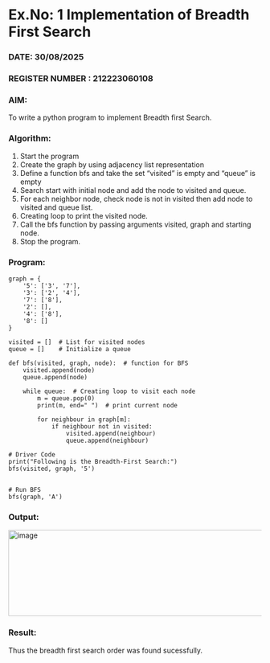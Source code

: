 # Ex.No: 1  Implementation of Breadth First Search 
### DATE:  30/08/2025                                                                          
### REGISTER NUMBER : 212223060108
### AIM: 
To write a python program to implement Breadth first Search. 
### Algorithm:
1. Start the program
2. Create the graph by using adjacency list representation
3. Define a function bfs and take the set “visited” is empty and “queue” is empty
4. Search start with initial node and add the node to visited and queue.
5. For each neighbor node, check node is not in visited then add node to visited and queue list.
6.  Creating loop to print the visited node.
7.   Call the bfs function by passing arguments visited, graph and starting node.
8.   Stop the program.
### Program:

```
graph = {
    '5': ['3', '7'],
    '3': ['2', '4'],
    '7': ['8'],
    '2': [],
    '4': ['8'],
    '8': []
}

visited = []  # List for visited nodes
queue = []    # Initialize a queue

def bfs(visited, graph, node):  # function for BFS
    visited.append(node)
    queue.append(node)

    while queue:  # Creating loop to visit each node
        m = queue.pop(0)
        print(m, end=" ")  # print current node

        for neighbour in graph[m]:
            if neighbour not in visited:
                visited.append(neighbour)
                queue.append(neighbour)

# Driver Code
print("Following is the Breadth-First Search:")
bfs(visited, graph, '5')


# Run BFS
bfs(graph, 'A')
```

### Output:

<img width="622" height="171" alt="image" src="https://github.com/user-attachments/assets/3497423c-aa0c-407d-b022-408902966bed" />


### Result:
Thus the breadth first search order was found sucessfully.
